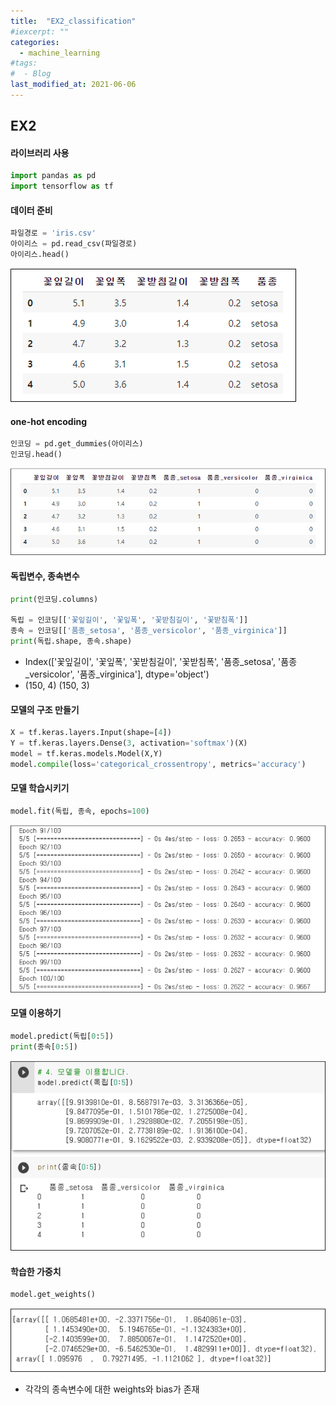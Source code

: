```yaml
---
title:  "EX2_classification"
#iexcerpt: ""
categories:
  - machine_learning
#tags:
#  - Blog
last_modified_at: 2021-06-06
---
```




## EX2



#### 라이브러리 사용

```python
import pandas as pd
import tensorflow as tf
```



#### 데이터 준비

```python
파일경로 = 'iris.csv'
아이리스 = pd.read_csv(파일경로)
아이리스.head()
```

![iris_head](\assets\images\machine_learning\ex2\iris_head.png)



#### one-hot encoding

```python
인코딩 = pd.get_dummies(아이리스)
인코딩.head()
```

![iris_encoding](\assets\images\machine_learning\ex2\iris_encoding.png)



#### 독립변수, 종속변수

```python
print(인코딩.columns)

독립 = 인코딩[['꽃잎길이', '꽃잎폭', '꽃받침길이', '꽃받침폭']]
종속 = 인코딩[['품종_setosa', '품종_versicolor', '품종_virginica']]
print(독립.shape, 종속.shape)
```

- Index(['꽃잎길이', '꽃잎폭', '꽃받침길이', '꽃받침폭', '품종_setosa', '품종_versicolor',
  '품종_virginica'],
  dtype='object')
- (150, 4) (150, 3)



#### 모델의 구조 만들기

```python
X = tf.keras.layers.Input(shape=[4])
Y = tf.keras.layers.Dense(3, activation='softmax')(X)
model = tf.keras.models.Model(X,Y)
model.compile(loss='categorical_crossentropy', metrics='accuracy')
```



#### 모델 학습시키기

```python
model.fit(독립, 종속, epochs=100)
```

![iris_epochs](\assets\images\machine_learning\ex2\iris_epochs.png)



#### 모델 이용하기

```python
model.predict(독립[0:5])
print(종속[0:5])
```

![iris_predict](\assets\images\machine_learning\ex2\iris_predict.png)



#### 학습한 가중치

```python
model.get_weights()
```

![iris_weights](\assets\images\machine_learning\ex2\iris_weights.png)

- 각각의 종속변수에 대한 weights와 bias가 존재

